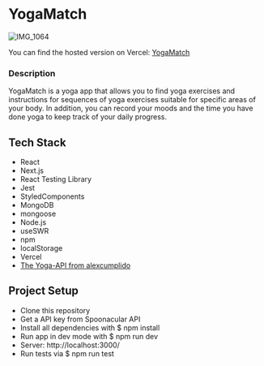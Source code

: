 # YogaMatch

![IMG_1064](https://user-images.githubusercontent.com/123068226/232753857-cbb38486-5138-4826-a9b6-cb2abce6eb9e.jpg)

You can find the hosted version on Vercel: [YogaMatch](https://yogamatch-hvhkaer78-finjabaeumcher.vercel.app/)

### Description

YogaMatch is a yoga app that allows you to find yoga exercises and instructions for sequences of yoga exercises suitable for specific areas of your body. In addition, you can record your moods and the time you have done yoga to keep track of your daily progress.

## Tech Stack

- React
- Next.js
- React Testing Library
- Jest
- StyledComponents
- MongoDB
- mongoose
- Node.js
- useSWR
- npm
- localStorage
- Vercel
- [The Yoga-API from alexcumplido](https://github.com/alexcumplido/yoga-api)


## Project Setup

- Clone this repository
- Get a API key from Spoonacular API
- Install all dependencies with $ npm install
- Run app in dev mode with $ npm run dev
- Server: http://localhost:3000/
- Run tests via $ npm run test
